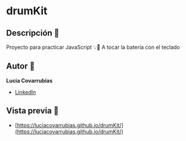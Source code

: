 # drumKit

## Descripción 🎯 
Proyecto para practicar JavaScript 💡🥁
A tocar la batería con el teclado 

## Autor 🎀
**Lucia Covarrubias**
* [LinkedIn](https://www.linkedin.com/in/luciacovarrubias/)

## Vista previa 💽
- [https://luciacovarrubias.github.io/drumKit/](https://luciacovarrubias.github.io/drumKit/)
